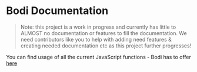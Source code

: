 # Bodi Documentation

> Note: this project is a work in progress and currently has little to ALMOST no documentation or features to fill the documentation. We need contributors like you to help with adding need features & creating needed documentation etc as this project further progresses! 

You can find usage of all the current JavaScript functions - Bodi has to offer [here](docs/javascript-functions.md)
